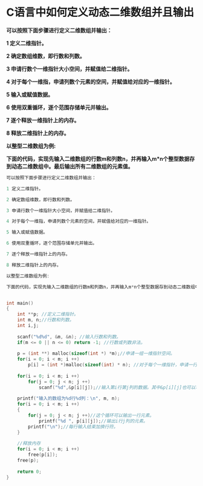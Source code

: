 # C语言中如何定义动态二维数组并且输出

**可以按照下面步骤进行定义二维数组并输出：**

**1 定义二维指针。**

**2 确定数组维数，即行数和列数。**

**3 申请行数个一维指针大小空间，并赋值给二维指针。**

**4 对于每个一维指，申请列数个元素的空间，并赋值给对应的一维指针。**

**5 输入或赋值数据。**

**6 使用双重循环，逐个范围存储单元并输出。**

**7 逐个释放一维指针上的内存。**

**8 释放二维指针上的内存。**



**以整型二维数组为例:**

**下面的代码，实现先输入二维数组的行数m和列数n，并再输入m\*n个整型数据存到动态二维数组中。最后输出所有二维数组的元素值。**



```c
可以按照下面步骤进行定义二维数组并输出：

1 定义二维指针。

2 确定数组维数，即行数和列数。

3 申请行数个一维指针大小空间，并赋值给二维指针。

4 对于每个一维指，申请列数个元素的空间，并赋值给对应的一维指针。

5 输入或赋值数据。

6 使用双重循环，逐个范围存储单元并输出。

7 逐个释放一维指针上的内存。

8 释放二维指针上的内存。

以整型二维数组为例:

下面的代码，实现先输入二维数组的行数m和列数n，并再输入m*n个整型数据存到动态二维数组中。最后输出所有二维数组的元素值。


int main()
{
    int **p; //定义二维指针。
    int m, n;//行数和列数。
    int i,j;
     
    scanf("%d%d", &m, &n); //输入行数和列数。
    if(m <= 0 || n <= 0) return -1; //行数或列数非法。
     
    p = (int **) malloc(sizeof(int *) *m);//申请一组一维指针空间。
    for(i = 0; i < m; i ++)
        p[i] = (int *)malloc(sizeof(int) * n); //对于每个一维指针，申请一行数据的空间。
     
    for(i = 0; i < m; i ++)
        for(j = 0; j < n; j ++)
            scanf("%d",&p[i][j]);//输入第i行第j列的数据。其中&p[i][j]也可以写作p[i]+j或者是 *(p+i) + j. 功能相同。
     
    printf("输入的数组为%d行%d列：\n", m, n);
    for(i = 0; i < m; i ++)
    {
        for(j = 0; j < n; j ++)//这个循环可以输出一行元素。
            printf("%d ", p[i][j]);//输出i行j列的元素。
        printf("\n");//每行输入结束加换行符。
    }
     
    //释放内存
    for(i = 0; i < m; i ++)
        free(p[i]);
    free(p);
     
    return 0;
}


```






 